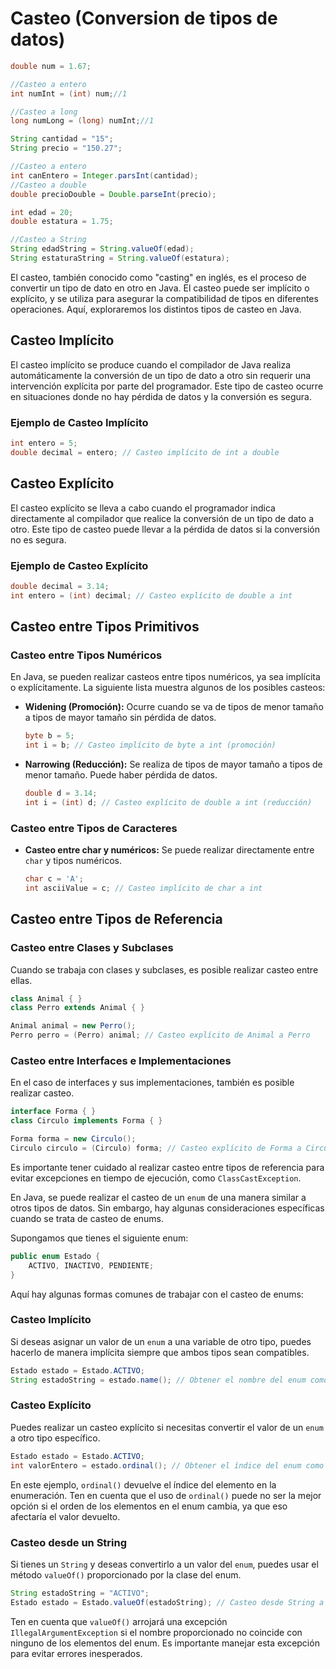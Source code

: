 # Casteo (Conversion de tipos de datos)

```java
double num = 1.67;

//Casteo a entero
int numInt = (int) num;//1

//Casteo a long
long numLong = (long) numInt;//1

String cantidad = "15";
String precio = "150.27";

//Casteo a entero
int canEntero = Integer.parsInt(cantidad);
//Casteo a double
double precioDouble = Double.parseInt(precio);

int edad = 20;
double estatura = 1.75;

//Casteo a String
String edadString = String.valueOf(edad);
String estaturaString = String.valueOf(estatura);
```

El casteo, también conocido como "casting" en inglés, es el proceso de convertir un tipo de dato en otro en Java. El casteo puede ser implícito o explícito, y se utiliza para asegurar la compatibilidad de tipos en diferentes operaciones. Aquí, exploraremos los distintos tipos de casteo en Java.

## Casteo Implícito

El casteo implícito se produce cuando el compilador de Java realiza automáticamente la conversión de un tipo de dato a otro sin requerir una intervención explícita por parte del programador. Este tipo de casteo ocurre en situaciones donde no hay pérdida de datos y la conversión es segura.

### Ejemplo de Casteo Implícito

```java
int entero = 5;
double decimal = entero; // Casteo implícito de int a double
```

## Casteo Explícito

El casteo explícito se lleva a cabo cuando el programador indica directamente al compilador que realice la conversión de un tipo de dato a otro. Este tipo de casteo puede llevar a la pérdida de datos si la conversión no es segura.

### Ejemplo de Casteo Explícito

```java
double decimal = 3.14;
int entero = (int) decimal; // Casteo explícito de double a int
```

## Casteo entre Tipos Primitivos

### Casteo entre Tipos Numéricos

En Java, se pueden realizar casteos entre tipos numéricos, ya sea implícita o explícitamente. La siguiente lista muestra algunos de los posibles casteos:

- **Widening (Promoción):** Ocurre cuando se va de tipos de menor tamaño a tipos de mayor tamaño sin pérdida de datos.
    
    ```java
    byte b = 5;
    int i = b; // Casteo implícito de byte a int (promoción)
    ```
    
- **Narrowing (Reducción):** Se realiza de tipos de mayor tamaño a tipos de menor tamaño. Puede haber pérdida de datos.
    
    ```java
    double d = 3.14;
    int i = (int) d; // Casteo explícito de double a int (reducción)
    ```
    

### Casteo entre Tipos de Caracteres

- **Casteo entre char y numéricos:** Se puede realizar directamente entre `char` y tipos numéricos.
    
    ```java
    char c = 'A';
    int asciiValue = c; // Casteo implícito de char a int
    ```
    

## Casteo entre Tipos de Referencia

### Casteo entre Clases y Subclases

Cuando se trabaja con clases y subclases, es posible realizar casteo entre ellas.

```java
class Animal { }
class Perro extends Animal { }

Animal animal = new Perro();
Perro perro = (Perro) animal; // Casteo explícito de Animal a Perro
```

### Casteo entre Interfaces e Implementaciones

En el caso de interfaces y sus implementaciones, también es posible realizar casteo.

```java
interface Forma { }
class Circulo implements Forma { }

Forma forma = new Circulo();
Circulo circulo = (Circulo) forma; // Casteo explícito de Forma a Circulo
```

Es importante tener cuidado al realizar casteo entre tipos de referencia para evitar excepciones en tiempo de ejecución, como `ClassCastException`.

En Java, se puede realizar el casteo de un `enum` de una manera similar a otros tipos de datos. Sin embargo, hay algunas consideraciones específicas cuando se trata de casteo de enums.

Supongamos que tienes el siguiente enum:

```java
public enum Estado {
    ACTIVO, INACTIVO, PENDIENTE;
}
```

Aquí hay algunas formas comunes de trabajar con el casteo de enums:

### Casteo Implícito

Si deseas asignar un valor de un `enum` a una variable de otro tipo, puedes hacerlo de manera implícita siempre que ambos tipos sean compatibles.

```java
Estado estado = Estado.ACTIVO;
String estadoString = estado.name(); // Obtener el nombre del enum como String
```

### Casteo Explícito

Puedes realizar un casteo explícito si necesitas convertir el valor de un `enum` a otro tipo específico.

```java
Estado estado = Estado.ACTIVO;
int valorEntero = estado.ordinal(); // Obtener el índice del enum como int
```

En este ejemplo, `ordinal()` devuelve el índice del elemento en la enumeración. Ten en cuenta que el uso de `ordinal()` puede no ser la mejor opción si el orden de los elementos en el enum cambia, ya que eso afectaría el valor devuelto.

### Casteo desde un String

Si tienes un `String` y deseas convertirlo a un valor del `enum`, puedes usar el método `valueOf()` proporcionado por la clase del enum.

```java
String estadoString = "ACTIVO";
Estado estado = Estado.valueOf(estadoString); // Casteo desde String a enum
```

Ten en cuenta que `valueOf()` arrojará una excepción `IllegalArgumentException` si el nombre proporcionado no coincide con ninguno de los elementos del enum. Es importante manejar esta excepción para evitar errores inesperados.